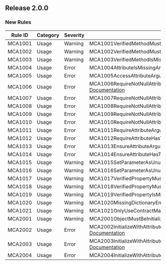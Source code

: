 ﻿## Release 2.0.0

### New Rules

Rule ID | Category | Severity | Notes
--------|----------|----------|--------------------
MCA1001 |  Usage   |  Warning | MCA1001VerifiedMethodMustBePrivate, [Documentation](doc/MCA1001.md)
MCA1002 |  Usage   |  Warning | MCA1002VerifiedMethodMustBeWithinType, [Documentation](doc/MCA1002.md)
MCA1003 |  Usage   |  Warning | MCA1003VerifiedMethodIsMissingSuffix, [Documentation](doc/MCA1003.md)
MCA1004 |  Usage   |   Error  | MCA1004AttributeIsMissingArgument, [Documentation](doc/MCA1004.md)
MCA1005 |  Usage   |   Error  | MCA1005AccessAttributeArgumentMustBeValidModifier, [Documentation](doc/MCA1005.md)
MCA1006 |  Usage   |   Error  | MCA1006RequireNotNullAttributeArgumentMustBeValidParameterName, [Documentation](doc/MCA1006.md)
MCA1007 |  Usage   |   Error  | MCA1007RequireNotNullAttributeHasTooManyArguments, [Documentation](doc/MCA1007.md)
MCA1008 |  Usage   |   Error  | MCA1008RequireNotNullAttributeUsesInvalidAlias, [Documentation](doc/MCA1008.md)
MCA1009 |  Usage   |   Error  | MCA1009RequireNotNullAttributeUsesInvalidType, [Documentation](doc/MCA1009.md)
MCA1010 |  Usage   |   Error  | MCA1010RequireNotNullAttributeUsesInvalidName, [Documentation](doc/MCA1010.md)
MCA1011 |  Usage   |   Error  | MCA1011RequireAttributeArgumentMustBeValid, [Documentation](doc/MCA1011.md)
MCA1012 |  Usage   |   Error  | MCA1012RequireAttributeHasTooManyArguments, [Documentation](doc/MCA1012.md)
MCA1013 |  Usage   |   Error  | MCA1013EnsureAttributeArgumentMustBeValid, [Documentation](doc/MCA1013.md)
MCA1014 |  Usage   |   Error  | MCA1014EnsureAttributeHasTooManyArguments, [Documentation](doc/MCA1014.md)
MCA1015 |  Usage   |  Warning | MCA1015SetParameterAsUnusedBeforeReturn, [Documentation](doc/MCA1015.md)
MCA1016 |  Usage   |  Warning | MCA1016SetParameterAsUnusedBeforeReturn, [Documentation](doc/MCA1016.md)
MCA1017 |  Usage   |  Warning | MCA1017VerifiedPropertyMustBePrivate, [Documentation](doc/MCA1017.md)
MCA1018 |  Usage   |  Warning | MCA1018VerifiedPropertyMustBeWithinType, [Documentation](doc/MCA1018.md)
MCA1019 |  Usage   |  Warning | MCA1019VerifiedPropertyIsMissingSuffix, [Documentation](doc/MCA1019.md)
MCA1020 |  Usage   |  Warning | MCA1020MissingDictionaryEntry, [Documentation](doc/MCA1020.md)
MCA1021 |  Usage   |  Warning | MCA1021OnlyUseContractMapWithInSiteDictionary, [Documentation](doc/MCA1021.md)
MCA2001 |  Usage   |  Warning | MCA2001ObjectMustBeInitialized, [Documentation](doc/MCA2001.md)
MCA2002 |  Usage   |   Error  | MCA2002InitializeWithAttributeArgumentMustBeValidMethodName, [Documentation](doc/MCA2002.md)
MCA2003 |  Usage   |   Error  | MCA2003InitializeWithAttributeNotAllowedInClassWithExplicitConstructors, [Documentation](doc/MCA2003.md)
MCA2004 |  Usage   |   Error  | MCA2004InitializeWithAttributeNotAllowedInPublicClass, [Documentation](doc/MCA2004.md)
